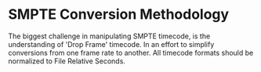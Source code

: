 # SMPTE Conversion Methodology

The biggest challenge in manipulating SMPTE timecode, is the understanding of 'Drop Frame' timecode. In an effort to simplify conversions from one frame rate to another. All timecode formats should be normalized to File Relative Seconds.


